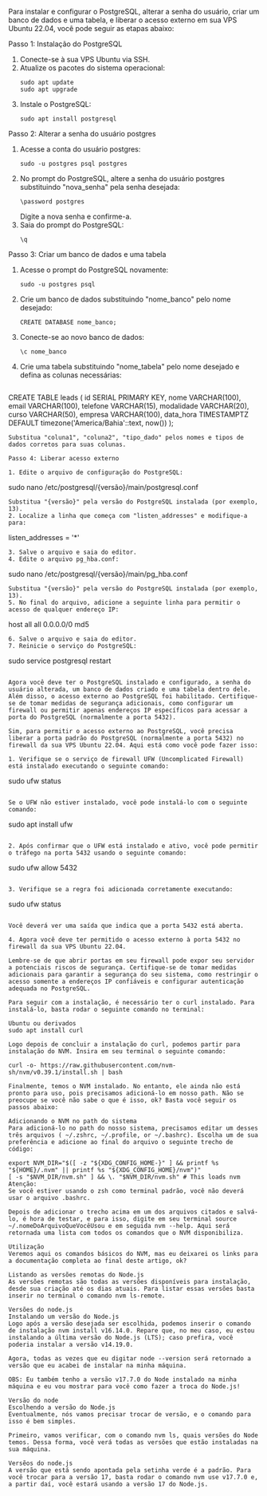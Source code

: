 Para instalar e configurar o PostgreSQL, alterar a senha do usuário, criar um banco de dados e uma tabela, e liberar o acesso externo em sua VPS Ubuntu 22.04, você pode seguir as etapas abaixo:

Passo 1: Instalação do PostgreSQL

1. Conecte-se à sua VPS Ubuntu via SSH.
2. Atualize os pacotes do sistema operacional:
   ```
   sudo apt update
   sudo apt upgrade
   ```
3. Instale o PostgreSQL:
   ```
   sudo apt install postgresql
   ```

Passo 2: Alterar a senha do usuário postgres

1. Acesse a conta do usuário postgres:
   ```
   sudo -u postgres psql postgres
   ```
2. No prompt do PostgreSQL, altere a senha do usuário postgres substituindo "nova_senha" pela senha desejada:
   ```
   \password postgres
   ```
   Digite a nova senha e confirme-a.
3. Saia do prompt do PostgreSQL:
   ```
   \q
   ```

Passo 3: Criar um banco de dados e uma tabela

1. Acesse o prompt do PostgreSQL novamente:
   ```
   sudo -u postgres psql
   ```
2. Crie um banco de dados substituindo "nome_banco" pelo nome desejado:
   ```
   CREATE DATABASE nome_banco;
   ```
3. Conecte-se ao novo banco de dados:
   ```
   \c nome_banco
   ```
4. Crie uma tabela substituindo "nome_tabela" pelo nome desejado e defina as colunas necessárias:
   ```
CREATE TABLE leads (
    id SERIAL PRIMARY KEY,
    nome VARCHAR(100),
    email VARCHAR(100),
    telefone VARCHAR(15),
    modalidade VARCHAR(20),
    curso VARCHAR(50),
    empresa VARCHAR(100),
    data_hora TIMESTAMPTZ DEFAULT timezone('America/Bahia'::text, now())
);

   ```
   Substitua "coluna1", "coluna2", "tipo_dado" pelos nomes e tipos de dados corretos para suas colunas.

Passo 4: Liberar acesso externo

1. Edite o arquivo de configuração do PostgreSQL:
   ```
   sudo nano /etc/postgresql/{versão}/main/postgresql.conf
   ```
   Substitua "{versão}" pela versão do PostgreSQL instalada (por exemplo, 13).
2. Localize a linha que começa com "listen_addresses" e modifique-a para:
   ```
   listen_addresses = '*'
   ```
3. Salve o arquivo e saia do editor.
4. Edite o arquivo pg_hba.conf:
   ```
   sudo nano /etc/postgresql/{versão}/main/pg_hba.conf
   ```
   Substitua "{versão}" pela versão do PostgreSQL instalada (por exemplo, 13).
5. No final do arquivo, adicione a seguinte linha para permitir o acesso de qualquer endereço IP:
   ```
   host    all             all             0.0.0.0/0               md5
   ```
6. Salve o arquivo e saia do editor.
7. Reinicie o serviço do PostgreSQL:
   ```
   sudo service postgresql restart
   ```

Agora você deve ter o PostgreSQL instalado e configurado, a senha do usuário alterada, um banco de dados criado e uma tabela dentro dele. Além disso, o acesso externo ao PostgreSQL foi habilitado. Certifique-se de tomar medidas de segurança adicionais, como configurar um firewall ou permitir apenas endereços IP específicos para acessar a porta do PostgreSQL (normalmente a porta 5432).

Sim, para permitir o acesso externo ao PostgreSQL, você precisa liberar a porta padrão do PostgreSQL (normalmente a porta 5432) no firewall da sua VPS Ubuntu 22.04. Aqui está como você pode fazer isso:

1. Verifique se o serviço de firewall UFW (Uncomplicated Firewall) está instalado executando o seguinte comando:

   ```
   sudo ufw status
   ```

   Se o UFW não estiver instalado, você pode instalá-lo com o seguinte comando:

   ```
   sudo apt install ufw
   ```

2. Após confirmar que o UFW está instalado e ativo, você pode permitir o tráfego na porta 5432 usando o seguinte comando:

   ```
   sudo ufw allow 5432
   ```

3. Verifique se a regra foi adicionada corretamente executando:

   ```
   sudo ufw status
   ```

   Você deverá ver uma saída que indica que a porta 5432 está aberta.

4. Agora você deve ter permitido o acesso externo à porta 5432 no firewall da sua VPS Ubuntu 22.04.

Lembre-se de que abrir portas em seu firewall pode expor seu servidor a potenciais riscos de segurança. Certifique-se de tomar medidas adicionais para garantir a segurança do seu sistema, como restringir o acesso somente a endereços IP confiáveis e configurar autenticação adequada no PostgreSQL.

Para seguir com a instalação, é necessário ter o curl instalado. Para instalá-lo, basta rodar o seguinte comando no terminal:

Ubuntu ou derivados
sudo apt install curl

Logo depois de concluir a instalação do curl, podemos partir para instalação do NVM. Insira em seu terminal o seguinte comando:

curl -o- https://raw.githubusercontent.com/nvm-sh/nvm/v0.39.1/install.sh | bash

Finalmente, temos o NVM instalado. No entanto, ele ainda não está pronto para uso, pois precisamos adicioná-lo em nosso path. Não se preocupe se você não sabe o que é isso, ok? Basta você seguir os passos abaixo:

Adicionando o NVM no path do sistema
Para adicioná-lo no path do nosso sistema, precisamos editar um desses três arquivos ( ~/.zshrc, ~/.profile, or ~/.bashrc). Escolha um de sua preferência e adicione ao final do arquivo o seguinte trecho de código:

export NVM_DIR="$([ -z "${XDG_CONFIG_HOME-}" ] && printf %s "${HOME}/.nvm" || printf %s "${XDG_CONFIG_HOME}/nvm")"
[ -s "$NVM_DIR/nvm.sh" ] && \. "$NVM_DIR/nvm.sh" # This loads nvm
Atenção:
Se você estiver usando o zsh como terminal padrão, você não deverá usar o arquivo .bashrc.

Depois de adicionar o trecho acima em um dos arquivos citados e salvá-lo, é hora de testar, e para isso, digite em seu terminal source ~/.nomeDoArquivoQueVocêUsou e em seguida nvm --help. Aqui será retornada uma lista com todos os comandos que o NVM disponibiliza.

Utilização
Veremos aqui os comandos básicos do NVM, mas eu deixarei os links para a documentação completa ao final deste artigo, ok?

Listando as versões remotas do Node.js
As versões remotas são todas as versões disponíveis para instalação, desde sua criação até os dias atuais. Para listar essas versões basta inserir no terminal o comando nvm ls-remote.

Versões do node.js
Instalando um versão do Node.js
Logo após a versão desejada ser escolhida, podemos inserir o comando de instalação nvm install v16.14.0. Repare que, no meu caso, eu estou instalando a última versão do Node.js (LTS); caso prefira, você poderia instalar a versão v14.19.0.

Agora, todas as vezes que eu digitar node --version será retornado a versão que eu acabei de instalar na minha máquina.

OBS: Eu também tenho a versão v17.7.0 do Node instalado na minha máquina e eu vou mostrar para você como fazer a troca do Node.js!

Versão do node
Escolhendo a versão do Node.js
Eventualmente, nós vamos precisar trocar de versão, e o comando para isso é bem simples.

Primeiro, vamos verificar, com o comando nvm ls, quais versões do Node temos. Dessa forma, você verá todas as versões que estão instaladas na sua máquina.

Versẽos do node.js
A versão que está sendo apontada pela setinha verde é a padrão. Para você trocar para a versão 17, basta rodar o comando nvm use v17.7.0 e, a partir daí, você estará usando a versão 17 do Node.js.

